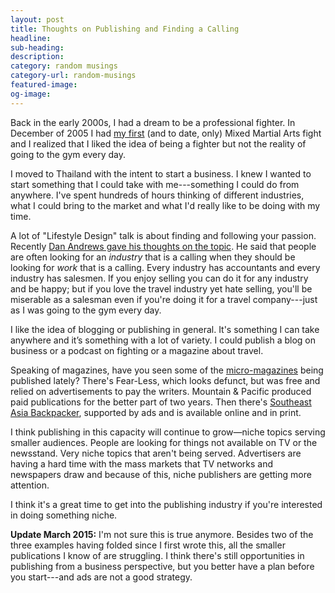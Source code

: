 ```yaml
---
layout: post
title: Thoughts on Publishing and Finding a Calling
headline:
sub-heading:
description:
category: random musings
category-url: random-musings
featured-image:
og-image:
---
```

Back in the early 2000s, I had a dream to be a professional fighter. In December of 2005 I had [my first](http://www.mixedmartialarts.com/f/76B048FA2791855A/Brad-West/) (and to date, only) Mixed Martial Arts fight and I realized that I liked the idea of being a fighter but not the reality of going to the gym every day.

I moved to Thailand with the intent to start a business. I knew I wanted to start something that I could take with me---something I could do from anywhere. I've spent hundreds of hours thinking of different industries, what I could bring to the market and what I'd really like to be doing with my time.

A lot of "Lifestyle Design" talk is about finding and following your passion. Recently [Dan Andrews gave his thoughts on the topic](http://www.tropicalmba.com/our-mindset-manifesto/). He said that people are often looking for an *industry* that is a calling when they should be looking for *work* that is a calling. Every industry has accountants and every industry has salesmen. If you enjoy selling you can do it for any industry and be happy; but if you love the travel industry yet hate selling, you'll be miserable as a salesman even if you're doing it for a travel company---just as I was going to the gym every day.

I like the idea of blogging or publishing in general. It's something I can take anywhere and it’s something with a lot of variety. I could publish a blog on business or a podcast on fighting or a magazine about travel.

Speaking of magazines, have you seen some of the [micro-magazines](http://sethgodin.typepad.com/seths_blog/2010/05/micro-magazines-and-a-future-of-media.html) being published lately? There's Fear-Less, which looks defunct, but was free and relied on advertisements to pay the writers. Mountain & Pacific produced paid publications for the better part of two years. Then there's [Southeast Asia Backpacker](http://www.southeastasiabackpacker.com/), supported by ads and is available online and in print.

I think publishing in this capacity will continue to grow—niche topics serving smaller audiences. People are looking for things not available on TV or the newsstand. Very niche topics that aren't being served. Advertisers are having a hard time with the mass markets that TV networks and newspapers draw and because of this, niche publishers are getting more attention.

I think it's a great time to get into the publishing industry if you're interested in doing something niche.

**Update March 2015:** I'm not sure this is true anymore. Besides two of the three examples having folded since I first wrote this, all the smaller publications I know of are struggling. I think there's still opportunities in publishing from a business perspective, but you better have a plan before you start---and ads are not a good strategy.